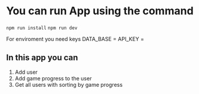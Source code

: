 # You can run App using the command

`npm run install`
`npm run dev`

For enviroment you need keys
DATA_BASE = 
API_KEY = 

## In this app you can

1. Add user
2. Add game progress to the user
3. Get all users with sorting by game progress

